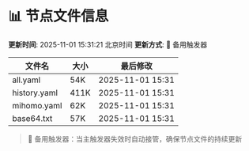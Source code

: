 # 📊 节点文件信息

**更新时间**: 2025-11-01 15:31:21 北京时间
**更新方式**: 🔄 备用触发器

| 文件名 | 大小 | 最后修改 |
|--------|------|----------|
| all.yaml | 54K | 2025-11-01 15:31 |
| history.yaml | 411K | 2025-11-01 15:31 |
| mihomo.yaml | 62K | 2025-11-01 15:31 |
| base64.txt | 57K | 2025-11-01 15:31 |

> 🔄 备用触发器：当主触发器失效时自动接管，确保节点文件的持续更新
